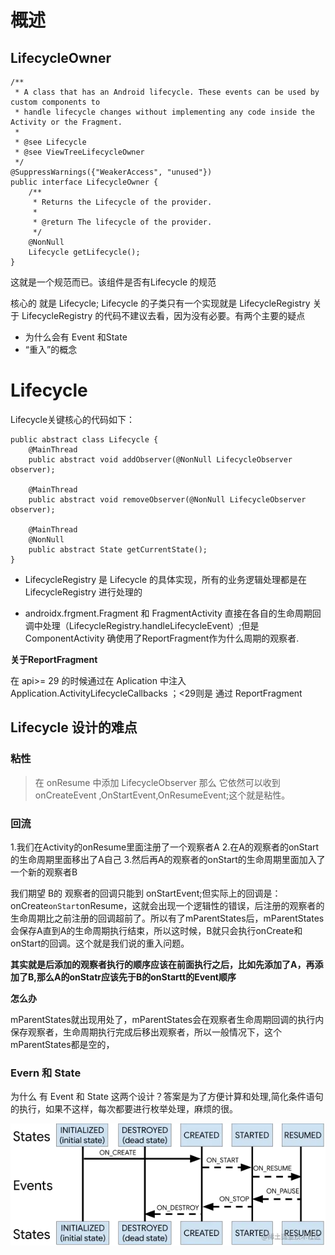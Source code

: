 
# 概述


## LifecycleOwner 

```
/**
 * A class that has an Android lifecycle. These events can be used by custom components to
 * handle lifecycle changes without implementing any code inside the Activity or the Fragment.
 *
 * @see Lifecycle
 * @see ViewTreeLifecycleOwner
 */
@SuppressWarnings({"WeakerAccess", "unused"})
public interface LifecycleOwner {
    /**
     * Returns the Lifecycle of the provider.
     *
     * @return The lifecycle of the provider.
     */
    @NonNull
    Lifecycle getLifecycle();
}
```

这就是一个规范而已。该组件是否有Lifecycle 的规范



核心的 就是 Lifecycle; Lifecycle 的子类只有一个实现就是 LifecycleRegistry 关于  LifecycleRegistry 的代码不建议去看，因为没有必要。有两个主要的疑点

- 为什么会有 Event 和State
- “重入”的概念

# Lifecycle

Lifecycle关键核心的代码如下：

```
public abstract class Lifecycle {
    @MainThread
    public abstract void addObserver(@NonNull LifecycleObserver observer);

    @MainThread
    public abstract void removeObserver(@NonNull LifecycleObserver observer);

    @MainThread
    @NonNull
    public abstract State getCurrentState();
}
```


- LifecycleRegistry 是 Lifecycle 的具体实现，所有的业务逻辑处理都是在  LifecycleRegistry 进行处理的
  


- androidx.frgment.Fragment 和 FragmentActivity 直接在各自的生命周期回调中处理（LifecycleRegistry.handleLifecycleEvent）;但是 ComponentActivity 确使用了ReportFragment作为什么周期的观察者.

**关于ReportFragment**

在 api>= 29 的时候通过在 Aplication 中注入Application.ActivityLifecycleCallbacks ；<29则是  通过 ReportFragment 


## Lifecycle 设计的难点

### 粘性

> 在 onResume 中添加 LifecycleObserver 那么 它依然可以收到 onCreateEvent ,OnStartEvent,OnResumeEvent;这个就是粘性。


### 回流

1.我们在Activity的onResume里面注册了一个观察者A
2.在A的观察者的onStart的生命周期里面移出了A自己
3.然后再A的观察者的onStart的生命周期里面加入了一个新的观察者B

我们期望 B的 观察者的回调只能到 onStartEvent;但实际上的回调是：onCreate``onStart``onResume，这就会出现一个逻辑性的错误，后注册的观察者的生命周期比之前注册的回调超前了。所以有了mParentStates后，mParentStates会保存A直到A的生命周期执行结束，所以这时候，B就只会执行onCreate和onStart的回调。这个就是我们说的重入问题。


**其实就是后添加的观察者执行的顺序应该在前面执行之后，比如先添加了A，再添加了B,那么A的onStatr应该先于B的onStartt的Event顺序**

**怎么办**

mParentStates就出现用处了，mParentStates会在观察者生命周期回调的执行内保存观察者，生命周期执行完成后移出观察者，所以一般情况下，这个mParentStates都是空的，


###  Evern 和 State 

为什么 有 Event 和 State 这两个设计？答案是为了方便计算和处理,简化条件语句的执行，如果不这样，每次都要进行枚举处理，麻烦的很。


![image](./file/e363bc345b7b41c5a201c6c4877bf83e~tplv-k3u1fbpfcp-zoom-in-crop-mark_4536_0_0_0.webp)
